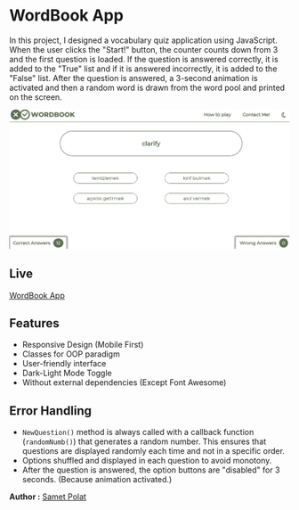 # WordBook App

In this project, I designed a vocabulary quiz application using JavaScript. When the user clicks the "Start!" button, the counter counts down from 3 and the first question is loaded. If the question is answered correctly, it is added to the "True" list and if it is answered incorrectly, it is added to the "False" list. After the question is answered, a 3-second animation is activated and then a random word is drawn from the word pool and printed on the screen.

![WordBook App](/assets/howto-second.png)

## Live

[WordBook App](https://wordbook-app-v1.netlify.app/)


## Features
- Responsive Design (Mobile First)
- Classes for OOP paradigm
- User-friendly interface
- Dark-Light Mode Toggle
- Without external dependencies (Except Font Awesome)


## Error Handling
- `NewQuestion()` method is always called with a callback function (`randomNumb()`) that generates a random number. This ensures that questions are displayed randomly each time and not in a specific order.
- Options shuffled and displayed in each question to avoid monotony.
- After the question is answered, the option buttons are "disabled" for 3 seconds. (Because animation activated.)


**Author :** [Samet Polat](https://www.linkedin.com/in/sametpolat17/)